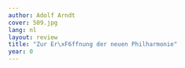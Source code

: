 ```yaml
---
author: Adolf Arndt
cover: 509.jpg
lang: nl
layout: review
title: "Zur Er\xF6ffnung der neuen Philharmonie"
year: 0
---
```


